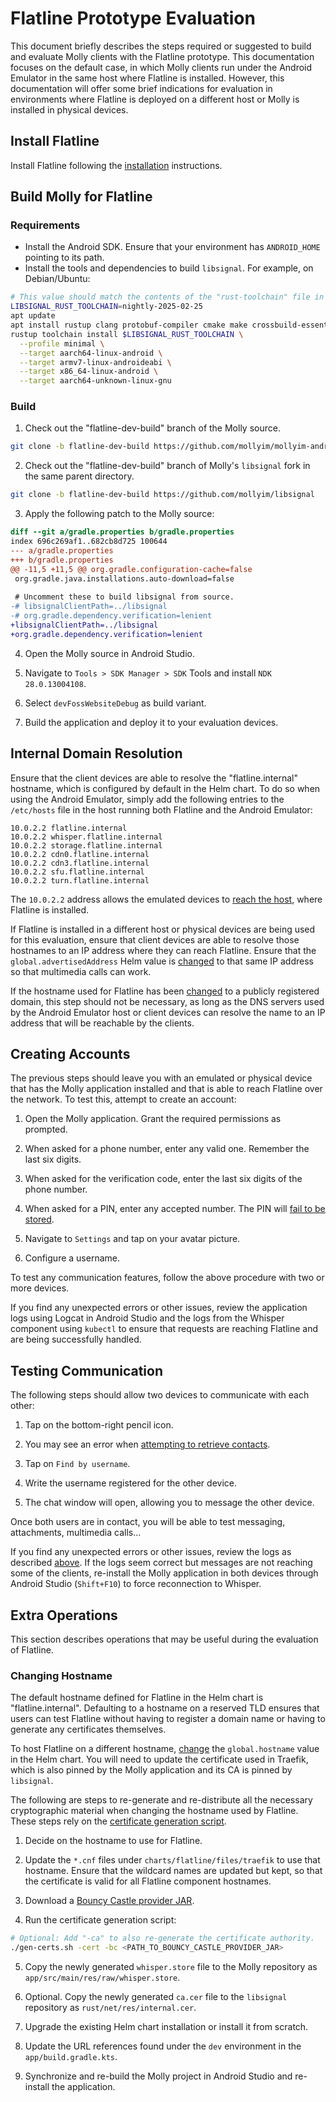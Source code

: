 # Flatline Prototype Evaluation

This document briefly describes the steps required or suggested to build and evaluate Molly clients with the Flatline prototype. This documentation focuses on the default case, in which Molly clients run under the Android Emulator in the same host where Flatline is installed. However, this documentation will offer some brief indications for evaluation in environments where Flatline is deployed on a different host or Molly is installed in physical devices.

## Install Flatline

Install Flatline following the [installation](installation.md) instructions.

## Build Molly for Flatline

### Requirements

- Install the Android SDK. Ensure that your environment has `ANDROID_HOME` pointing to its path.
- Install the tools and dependencies to build `libsignal`. For example, on Debian/Ubuntu:

```bash
# This value should match the contents of the "rust-toolchain" file in the repository.
LIBSIGNAL_RUST_TOOLCHAIN=nightly-2025-02-25
apt update
apt install rustup clang protobuf-compiler cmake make crossbuild-essential-arm64
rustup toolchain install $LIBSIGNAL_RUST_TOOLCHAIN \
  --profile minimal \
  --target aarch64-linux-android \
  --target armv7-linux-androideabi \
  --target x86_64-linux-android \
  --target aarch64-unknown-linux-gnu
```

### Build

1. Check out the "flatline-dev-build" branch of the Molly source.

```bash
git clone -b flatline-dev-build https://github.com/mollyim/mollyim-android
```

2. Check out the "flatline-dev-build" branch of Molly's `libsignal` fork in the same parent directory.

```bash
git clone -b flatline-dev-build https://github.com/mollyim/libsignal
```

3. Apply the following patch to the Molly source:

```diff
diff --git a/gradle.properties b/gradle.properties
index 696c269af1..682cb8d725 100644
--- a/gradle.properties
+++ b/gradle.properties
@@ -11,5 +11,5 @@ org.gradle.configuration-cache=false
 org.gradle.java.installations.auto-download=false
 
 # Uncomment these to build libsignal from source.
-# libsignalClientPath=../libsignal
-# org.gradle.dependency.verification=lenient
+libsignalClientPath=../libsignal
+org.gradle.dependency.verification=lenient
```

4. Open the Molly source in Android Studio.

5. Navigate to `Tools > SDK Manager > SDK` Tools and install `NDK 28.0.13004108`.

6. Select `devFossWebsiteDebug` as build variant.

7. Build the application and deploy it to your evaluation devices.

## Internal Domain Resolution

Ensure that the client devices are able to resolve the "flatline.internal" hostname, which is configured by default in the Helm chart. To do so when using the Android Emulator, simply add the following entries to the `/etc/hosts` file in the host running both Flatline and the Android Emulator:

```
10.0.2.2 flatline.internal
10.0.2.2 whisper.flatline.internal
10.0.2.2 storage.flatline.internal
10.0.2.2 cdn0.flatline.internal
10.0.2.2 cdn3.flatline.internal
10.0.2.2 sfu.flatline.internal
10.0.2.2 turn.flatline.internal
```

The `10.0.2.2` address allows the emulated devices to [reach the host](https://developer.android.com/studio/run/emulator-networking), where Flatline is installed.

If Flatline is installed in a different host or physical devices are being used for this evaluation, ensure that client devices are able to resolve those hostnames to an IP address where they can reach Flatline. Ensure that the `global.advertisedAddress` Helm value is [changed](installation.md#customizing-the-installation) to that same IP address so that multimedia calls can work.

If the hostname used for Flatline has been [changed](#changing-hostname) to a publicly registered domain, this step should not be necessary, as long as the DNS servers used by the Android Emulator host or client devices can resolve the name to an IP address that will be reachable by the clients.

## Creating Accounts

The previous steps should leave you with an emulated or physical device that has the Molly application installed and that is able to reach Flatline over the network. To test this, attempt to create an account:

1. Open the Molly application. Grant the required permissions as prompted.

2. When asked for a phone number, enter any valid one. Remember the last six digits.

3. When asked for the verification code, enter the last six digits of the phone number.

4. When asked for a PIN, enter any accepted number. The PIN will [fail to be stored](architecture.md#secure-value-recovery).

5. Navigate to `Settings` and tap on your avatar picture.

6. Configure a username.

To test any communication features, follow the above procedure with two or more devices.

If you find any unexpected errors or other issues, review the application logs using Logcat in Android Studio and the logs from the Whisper component using `kubectl` to ensure that requests are reaching Flatline and are being successfully handled.

## Testing Communication

The following steps should allow two devices to communicate with each other:

1. Tap on the bottom-right pencil icon.

2. You may see an error when [attempting to retrieve contacts](architecture.md#contact-discovery-service).

3. Tap on `Find by username`.

4. Write the username registered for the other device.

5. The chat window will open, allowing you to message the other device.

Once both users are in contact, you will be able to test messaging, attachments, multimedia calls...

If you find any unexpected errors or other issues, review the logs as described [above](#creating-accounts). If the logs seem correct but messages are not reaching some of the clients, re-install the Molly application in both devices through Android Studio (`Shift+F10`) to force reconnection to Whisper.

## Extra Operations

This section describes operations that may be useful during the evaluation of Flatline.

### Changing Hostname

The default hostname defined for Flatline in the Helm chart is "flatline.internal". Defaulting to a hostname on a reserved TLD ensures that users can test Flatline without having to register a domain name or having to generate any certificates themselves.

To host Flatline on a different hostname, [change](installation.md#customizing-the-installation) the `global.hostname` value in the Helm chart. You will need to update the certificate used in Traefik, which is also pinned by the Molly application and its CA is pinned by `libsignal`.

The following are steps to re-generate and re-distribute all the necessary cryptographic material when changing the hostname used by Flatline. These steps rely on the [certificate generation script](../charts/flatline/files/traefik/gen-certs.sh).

1. Decide on the hostname to use for Flatline.

2. Update the `*.cnf` files under `charts/flatline/files/traefik` to use that hostname. Ensure that the wildcard names are updated but kept, so that the certificate is valid for all Flatline component hostnames.

3. Download a [Bouncy Castle provider JAR](https://www.bouncycastle.org/download/bouncy-castle-java/).

4. Run the certificate generation script:

```bash
# Optional: Add "-ca" to also re-generate the certificate authority.
./gen-certs.sh -cert -bc <PATH_TO_BOUNCY_CASTLE_PROVIDER_JAR>
```

5. Copy the newly generated `whisper.store` file to the Molly repository as `app/src/main/res/raw/whisper.store`.

6. Optional. Copy the newly generated `ca.cer` file to the `libsignal` repository as `rust/net/res/internal.cer`.

7. Upgrade the existing Helm chart installation or install it from scratch.

8. Update the URL references found under the `dev` environment in the `app/build.gradle.kts`.

9. Synchronize and re-build the Molly project in Android Studio and re-install the application.